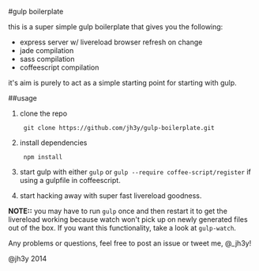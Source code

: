 #gulp boilerplate

this is a super simple gulp boilerplate that gives you the following:

* express server w/ livereload browser refresh on change
* jade compilation
* sass compilation
* coffeescript compilation

it's aim is purely to act as a simple starting point for starting with gulp.

##usage

1. clone the repo

		git clone https://github.com/jh3y/gulp-boilerplate.git

2. install dependencies

		npm install

3. start gulp with either `gulp` or `gulp --require coffee-script/register` if using a gulpfile in coffeescript.
4. start hacking away with super fast livereload goodness.

__NOTE::__ you may have to run `gulp` once and then restart it to get the livereload working because watch won't pick up on newly generated files out of the box. If you want this functionality, take a look at `gulp-watch`.

Any problems or questions, feel free to post an issue or tweet me, @_jh3y!

@jh3y 2014
